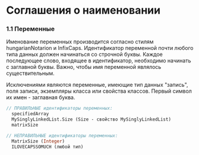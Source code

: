 # Соглашения о наименовании

### 1.1 Переменные

Именование переменных производится согласно стилям hungarianNotarion и InfixCaps. Идентификатор переменной почти любого типа данных должен начинаться со строчной буквы. Каждое последующее слово, входящее в идентификатор, необходимо начинать с заглавной буквы. Важно, чтобы имя переменной являлось существительным.

Исключениями являются переменные, имеющие тип данных "запись", поля записи, экземпляры класса или свойства классов. Первый символ их имен - заглавная буква.

```Pascal
// ПРАВИЛЬНЫЕ идентификаторы переменных:
  specifiedArray
  MySinglyLinkedList.Size (Size - свойство MySinglyLinkedList)
  matrixSize

// НЕПРАВИЛЬНЫЕ идентификаторы переменных:
  MatrixSize (Integer)
  ILOVECAPSSOMUCH (любой тип)
```



